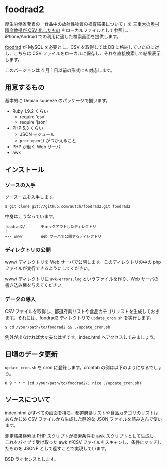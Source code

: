 # foodrad2

厚生労働省発表の「食品中の放射性物質の検査結果について」を [三重大の奥村晴彦教授が CSV 化したもの](http://oku.edu.mie-u.ac.jp/~okumura/stat/data/mhlw/) をローカルファイルとして参照し、iPhone/Android での利用に適した検索画面を提供します。

[foodrad](https://github.com/autch/foodrad) が MySQL を必要とし、CSV を取得しては DB に格納していたのに対し、こちらは CSV ファイルをローカルに保存し、それを直接検索して結果表示します。

このバージョンは 4 月 1 日以前の形式にも対応します。


## 用意するもの

基本的に Debian squeeze のパッケージで揃います。

- Ruby 1.9.2 くらい
  - require 'csv'
  - require 'json'
- PHP 5.3 くらい
  - JSON モジュール
  - `proc_open()` がつかえること
- PHP が動く Web サーバ
- awk


## インストール

### ソースの入手

ソース一式を入手します。

    $ git clone git://github.com/autch/foodrad2.git foodrad2

中身はこうなっています。

    foodrad2/		チェックアウトしたディレクトリ
    |
    +-- www/		Web サーバで公開するディレクトリ

### ディレクトリの公開

www/ ディレクトリを Web サーバで公開します。このディレクトリの中の php ファイルが実行できるようにしてください。

www/ ディレクトリに `awk-errors.log` というファイルを作り、Web サーバの書き込み権を与えてください。


### データの導入

CSV ファイルを取得し、都道府県リストや食品カテゴリリストを生成しておきます。それには、foodrad2 ディレクトリで `update_cron.sh` を実行します。

    $ cd /your/path/to/foodrad2 && ./update_cron.sh

例外が出なければ大丈夫なはずです。index.html へアクセスしてみましょう。


## 日頃のデータ更新

`update_cron.sh` を cron に登録します。crontab の例は以下のようになるでしょう。

    0 9 * * * (cd /your/path/to/foodrad2/; nice ./update_cron.sh)


## ソースについて

index.html がすべての画面を持ち、都道府県リストや食品カテゴリのリストはあらかじめ CSV ファイルから生成した静的な JSON ファイルを読み込んで使います。

測定結果検索は PHP スクリプトが検索条件を awk スクリプトとして生成し、これをパイプで受け取った awk がCSV ファイルをスキャンし、条件にマッチしたものを JSONP として返すことで実現しています。

BSD ライセンスとします。
